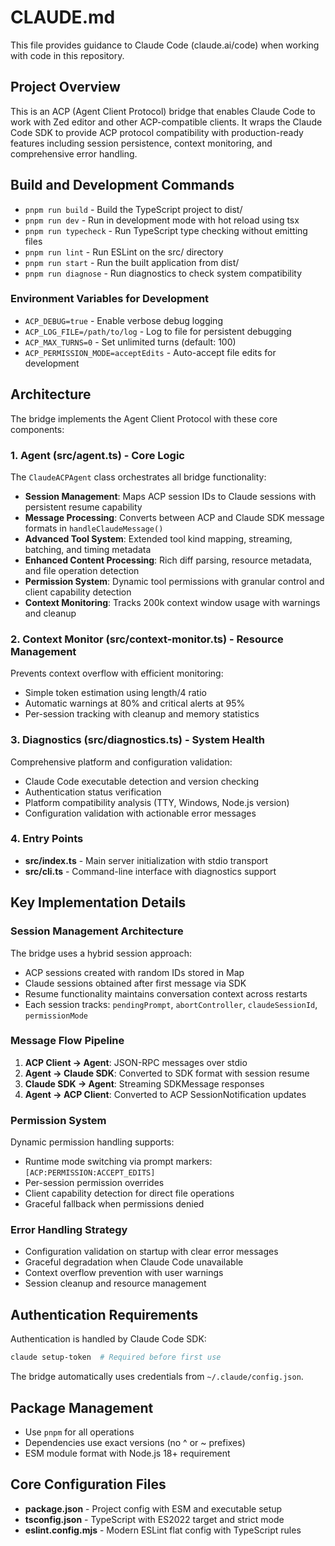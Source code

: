 # CLAUDE.md

This file provides guidance to Claude Code (claude.ai/code) when working with code in this repository.

## Project Overview

This is an ACP (Agent Client Protocol) bridge that enables Claude Code to work with Zed editor and other ACP-compatible clients. It wraps the Claude Code SDK to provide ACP protocol compatibility with production-ready features including session persistence, context monitoring, and comprehensive error handling.

## Build and Development Commands

- `pnpm run build` - Build the TypeScript project to dist/
- `pnpm run dev` - Run in development mode with hot reload using tsx
- `pnpm run typecheck` - Run TypeScript type checking without emitting files
- `pnpm run lint` - Run ESLint on the src/ directory
- `pnpm run start` - Run the built application from dist/
- `pnpm run diagnose` - Run diagnostics to check system compatibility

### Environment Variables for Development

- `ACP_DEBUG=true` - Enable verbose debug logging
- `ACP_LOG_FILE=/path/to/log` - Log to file for persistent debugging
- `ACP_MAX_TURNS=0` - Set unlimited turns (default: 100)
- `ACP_PERMISSION_MODE=acceptEdits` - Auto-accept file edits for development

## Architecture

The bridge implements the Agent Client Protocol with these core components:

### 1. Agent (src/agent.ts) - Core Logic
The `ClaudeACPAgent` class orchestrates all bridge functionality:
- **Session Management**: Maps ACP session IDs to Claude sessions with persistent resume capability
- **Message Processing**: Converts between ACP and Claude SDK message formats in `handleClaudeMessage()`
- **Advanced Tool System**: Extended tool kind mapping, streaming, batching, and timing metadata
- **Enhanced Content Processing**: Rich diff parsing, resource metadata, and file operation detection  
- **Permission System**: Dynamic tool permissions with granular control and client capability detection
- **Context Monitoring**: Tracks 200k context window usage with warnings and cleanup

### 2. Context Monitor (src/context-monitor.ts) - Resource Management
Prevents context overflow with efficient monitoring:
- Simple token estimation using length/4 ratio
- Automatic warnings at 80% and critical alerts at 95%
- Per-session tracking with cleanup and memory statistics

### 3. Diagnostics (src/diagnostics.ts) - System Health
Comprehensive platform and configuration validation:
- Claude Code executable detection and version checking
- Authentication status verification
- Platform compatibility analysis (TTY, Windows, Node.js version)
- Configuration validation with actionable error messages

### 4. Entry Points
- **src/index.ts** - Main server initialization with stdio transport
- **src/cli.ts** - Command-line interface with diagnostics support

## Key Implementation Details

### Session Management Architecture
The bridge uses a hybrid session approach:
- ACP sessions created with random IDs stored in Map
- Claude sessions obtained after first message via SDK
- Resume functionality maintains conversation context across restarts
- Each session tracks: `pendingPrompt`, `abortController`, `claudeSessionId`, `permissionMode`

### Message Flow Pipeline
1. **ACP Client → Agent**: JSON-RPC messages over stdio
2. **Agent → Claude SDK**: Converted to SDK format with session resume
3. **Claude SDK → Agent**: Streaming SDKMessage responses
4. **Agent → ACP Client**: Converted to ACP SessionNotification updates

### Permission System
Dynamic permission handling supports:
- Runtime mode switching via prompt markers: `[ACP:PERMISSION:ACCEPT_EDITS]`
- Per-session permission overrides
- Client capability detection for direct file operations
- Graceful fallback when permissions denied

### Error Handling Strategy
- Configuration validation on startup with clear error messages
- Graceful degradation when Claude Code unavailable
- Context overflow prevention with user warnings
- Session cleanup and resource management

## Authentication Requirements

Authentication is handled by Claude Code SDK:
```bash
claude setup-token  # Required before first use
```
The bridge automatically uses credentials from `~/.claude/config.json`.

## Package Management

- Use `pnpm` for all operations
- Dependencies use exact versions (no ^ or ~ prefixes)
- ESM module format with Node.js 18+ requirement

## Core Configuration Files

- **package.json** - Project config with ESM and executable setup
- **tsconfig.json** - TypeScript with ES2022 target and strict mode
- **eslint.config.mjs** - Modern ESLint flat config with TypeScript rules
